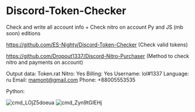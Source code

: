 # Discord-Token-Checker
Check and write all account info + Check nitro on account
Py and JS (mb soon) editions

https://github.com/ES-Nighty/Discord-Token-Checker (Check valid tokens)

https://github.com/Dropout1337/Discord-Nitro-Purchaser (Method to check nitro and payments on account)

Output data:
Token.rat Nitro: Yes Billing: Yes Username: lol#1337 Language: ru Email: mamont@gmail.com Phone: +88005553535

Python:

![cmd_LOjZ5doeua](https://user-images.githubusercontent.com/49491499/121754522-4ca8d800-cb2e-11eb-8f8a-7a67c0041b7f.png)
![cmd_Zyn9tGIEHj](https://user-images.githubusercontent.com/49491499/121754523-4d416e80-cb2e-11eb-85ee-23cf5def06b2.png)


